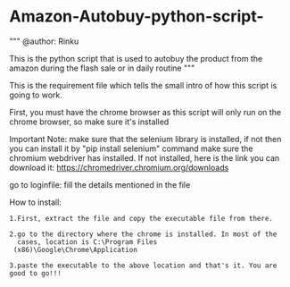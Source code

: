 # Amazon-Autobuy-python-script-
"""
@author: Rinku

This is the python script that is used to autobuy the product from the amazon during the flash sale
or in daily routine
"""

This is the requirement file which tells the small intro of how this script is going to work.

First, you must have the chrome browser as this script will only run on the chrome browser, so make sure it's installed

Important Note:
    make sure that the selenium library is installed, if not then you can install it by "pip install selenium" command
    make sure the chromium webdriver has installed.
    If not installed, here is the link you can download it: https://chromedriver.chromium.org/downloads

go to loginfile:
    fill the details mentioned in the file

How to install:

    1.First, extract the file and copy the executable file from there.

    2.go to the directory where the chrome is installed. In most of the
      cases, location is C:\Program Files
     (x86)\Google\Chrome\Application

    3.paste the executable to the above location and that's it. You are good to go!!!
